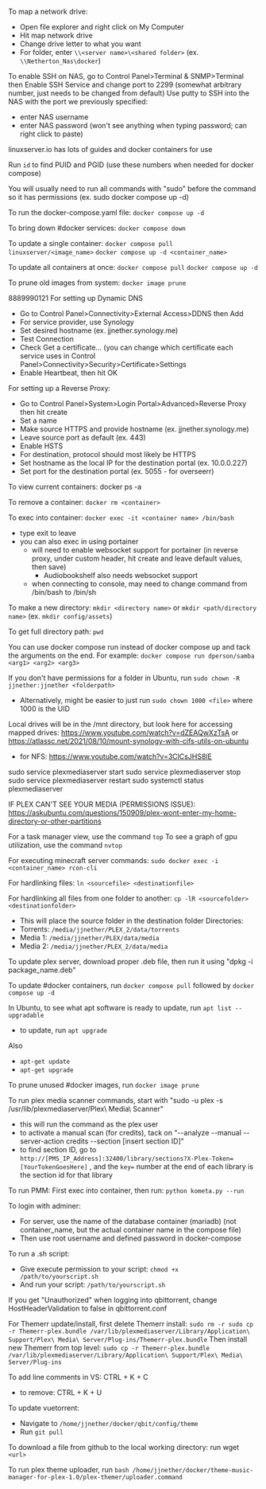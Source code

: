 To map a network drive:
- Open file explorer and right click on My Computer
- Hit map network drive
- Change drive letter to what you want
- For folder, enter `\\<server name>\<shared folder>`  (ex. `\\Netherton_Nas\docker`)


To enable SSH on NAS, go to Control Panel>Terminal & SNMP>Terminal then Enable SSH Service and change port to 2299 (somewhat arbitrary number, just needs to be changed from default)
Use putty to SSH into the NAS with the port we previously specified:
- enter NAS username
- enter NAS password (won't see anything when typing password; can right click to paste)


linuxserver.io has lots of guides and docker containers for use

Run `id` to find PUID and PGID (use these numbers when needed for docker compose)

You will usually need to run all commands with "sudo" before the command so it has permissions (ex. sudo docker compose up -d)

To run the docker-compose.yaml file:
`docker compose up -d`

To bring down #docker services:
`docker compose down`

To update a single container:
`docker compose pull linuxserver/<image_name>`
`docker compose up -d <container_name>`

To update all containers at once:
`docker compose pull`
`docker compose up -d`

To prune old images from system:
`docker image prune`

8889990121
For setting up Dynamic DNS
- Go to Control Panel>Connectivity>External Access>DDNS then Add
- For service provider, use Synology
- Set desired hostname (ex. jjnether.synology.me)
- Test Connection
- Check Get a certificate... (you can change which certificate each service uses in Control Panel>Connectivity>Security>Certificate>Settings
- Enable Heartbeat, then hit OK

For setting up a Reverse Proxy:
- Go to Control Panel>System>Login Portal>Advanced>Reverse Proxy then hit create
- Set a name
- Make source HTTPS and provide hostname (ex. jjnether.synology.me)
- Leave source port as default (ex. 443)
- Enable HSTS
- For destination, protocol should most likely be HTTPS
- Set hostname as the local IP for the destination portal (ex. 10.0.0.227)
- Set port for the destination portal (ex. 5055 - for overseerr)


To view current containers: docker ps -a

To remove a container: `docker rm <container>`

To exec into container: `docker exec -it <container name> /bin/bash`
- type exit to leave
- you can also exec in using portainer
	- will need to enable websocket support for portainer (in reverse proxy, under custom header, hit create and leave default values, then save)
		- Audiobookshelf also needs websocket support
	- when connecting to console, may need to change command from /bin/bash to /bin/sh
	
To make a new directory: `mkdir <directory name>`   or   `mkdir <path/directory name>` (ex. `mkdir config/assets`)

To get full directory path: `pwd`

You can use docker compose run instead of docker compose up and tack the arguments on the end. For example: `docker compose run dperson/samba <arg1> <arg2> <arg3>`

If you don't have permissions for a folder in Ubuntu, run `sudo chown -R jjnether:jjnether <folderpath>`
- Alternatively, might be easier to just run `sudo chown 1000 <file>` where 1000 is the UID

Local drives will be in the /mnt directory, but look here for accessing mapped drives: https://www.youtube.com/watch?v=dZEAQwXzTsA or https://atlassc.net/2021/08/10/mount-synology-with-cifs-utils-on-ubuntu
 - for NFS: https://www.youtube.com/watch?v=3ClCsJHS8lE

sudo service plexmediaserver start
sudo service plexmediaserver stop
sudo service plexmediaserver restart
sudo systemctl status plexmediaserver

IF PLEX CAN'T SEE YOUR MEDIA (PERMISSIONS ISSUE): https://askubuntu.com/questions/150909/plex-wont-enter-my-home-directory-or-other-partitions

For a task manager view, use the command `top`
To see a graph of gpu utilization, use the command `nvtop`

For executing minecraft server commands: `sudo docker exec -i <container_name> rcon-cli`

For hardlinking files:
`ln <sourcefile> <destinationfile>`

For hardlinking all files from one folder to another:
`cp -lR <sourcefolder> <destinationfolder>`
- This will place the source folder in the destination folder
Directories:
- Torrents: `/media/jjnether/PLEX_2/data/torrents`
- Media 1: `/media/jjnether/PLEX/data/media`
- Media 2: `/media/jjnether/PLEX_2/data/media`

To update plex server, download proper .deb file, then run it using "dpkg -i package_name.deb"

To update #docker containers, run `docker compose pull` followed by `docker compose up -d`

In Ubuntu, to see what apt software is ready to update, run `apt list --upgradable`
- to update, run `apt upgrade`

Also
- `apt-get update`
- `apt-get upgrade`

To prune unused #docker images, run `docker image prune`

To run plex media scanner commands, start with "sudo -u plex -s /usr/lib/plexmediaserver/Plex\ Media\ Scanner"
- this will run the command as the plex user
- to activate a manual scan (for credits), tack on "--analyze --manual --server-action credits --section [insert section ID]"
- to find section ID, go to `http://[PMS_IP_Address]:32400/library/sections?X-Plex-Token=[YourTokenGoesHere]` , and the `key=` number at the end of each library is the section id for that library

To run PMM:
First exec into container, then run: `python kometa.py --run`

To login with adminer:
- For server, use the name of the database container (mariadb) (not container_name, but the actual container name in the compose file)
- Then use root username and defined password in docker-compose

To run a .sh script:
- Give execute permission to your script: `chmod +x /path/to/yourscript.sh`
- And run your script: `/path/to/yourscript.sh`

If you get "Unauthorized" when logging into qbittorrent, change HostHeaderValidation to false in qbittorrent.conf

For Themerr update/install, first delete Themerr install:
`sudo rm -r sudo cp -r Themerr-plex.bundle /var/lib/plexmediaserver/Library/Application\ Support/Plex\ Media\ Server/Plug-ins/Themerr-plex.bundle`
Then install new Themerr from top level:
`sudo cp -r Themerr-plex.bundle /var/lib/plexmediaserver/Library/Application\ Support/Plex\ Media\ Server/Plug-ins`

To add line comments in VS: CTRL + K + C
- to remove: CTRL + K + U

To update vuetorrent:
- Navigate to `/home/jjnether/docker/qbit/config/theme`
- Run `git pull`

To download a file from github to the local working directory:
run wget `<url>`

To run plex theme uploader, run `bash /home/jjnether/docker/theme-music-manager-for-plex-1.0/plex-themer/uploader.command`